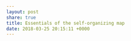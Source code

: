 ```yaml
---
layout: post
share: true
title: Essentials of the self-organizing map
date: 2018-03-25 20:15:11 +0000
---
```

